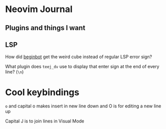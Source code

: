# Neovim Journal

## Plugins and things I want

## LSP

How did [beginbot](https://twitch.tv/beginbot) get the weird cube instead of regular LSP error sign?

What plugin does `teej_dv` use to display that enter sign at the end of every line? (`\n`)

# Cool keybindings

`o` and capital o makes insert in new line down and O is for editing a new line up

Capital J is to join lines in Visual Mode
